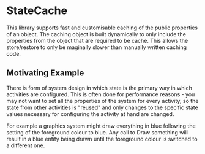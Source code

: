# StateCache
This library supports fast and customisable caching of the public properties of an object. The caching object is built dynamically to only include the properties from the object that are required to be cache. This allows the store/restore to only be maginally slower than manually written caching code.

## Motivating Example
There is form of system design in which state is the primary way in which activities are configured. This is often done for performance reasons - you may not want to set all the properties of the system for every activity, so the state from other activities is "reused" and only changes to the specific state values necessary for configuring the activity at hand are changed.

For example a graphics system might draw everything in blue following the setting of the foreground colour to blue. Any call to Draw something will result in a blue entity being drawn until the foreground colour is switched to a different one.
